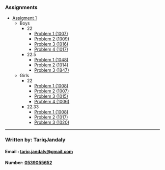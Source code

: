 ### Assignments
 - [Assigment 1](Assignment%201/README.md)
    - Boys
        - 22
            - [Problem 1 (1007)](Boys_22/Problem_1.java)
            - [Problem 2 (1009)](Boys_22/Problem_2.java)
            - [Problem 3 (1016)](Boys_22/Problem_3.java)
            - [Problem 4 (1017)](Boys_22/Problem_4.java)
        - 22.5
            - [Problem 1 (1048)](Boys_22_5/Problem_1.java)
            - [Problem 2 (1014)](Boys_22_5/Problem_2.java)
            - [Problem 3 (1847)](Boys_22_5/Problem_3.java)
    - Girls
        - 22
            - [Problem 1 (1008)](Girls_22/Problem_1.java)
            - [Problem 2 (1007)](Girls_22/Problem_2.java)
            - [Problem 3 (1015)](Girls_22/Problem_3.java)
            - [Problem 4 (1006)](Girls_22/Problem_4.java)
        - 22.33
            - [Problem 1 (1008)](Girls_22_33/Problem_1.java)
            - [Problem 2 (1017)](Girls_22_33/Problem_2.java)
            - [Problem 3 (1020)](Girls_22_33/Problem_3.java)
---
### Written by: TariqJandaly
#### Email : tariq.jandaly@gmail.com
#### Number: [0539055652](https://t.me/TariqJandaly)